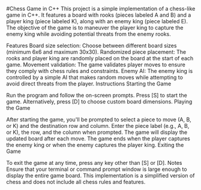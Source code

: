 #Chess Game in C++
This project is a simple implementation of a chess-like game in C++. It features a board with rooks (pieces labeled A and B) and a player king (piece labeled K), along with an enemy king (piece labeled E). The objective of the game is to maneuver the player king to capture the enemy king while avoiding potential threats from the enemy rooks.

Features
Board size selection: Choose between different board sizes (minimum 6x6 and maximum 30x30).
Randomized piece placement: The rooks and player king are randomly placed on the board at the start of each game.
Movement validation: The game validates player moves to ensure they comply with chess rules and constraints.
Enemy AI: The enemy king is controlled by a simple AI that makes random moves while attempting to avoid direct threats from the player.
Instructions
Starting the Game

Run the program and follow the on-screen prompts.
Press [S] to start the game.
Alternatively, press [D] to choose custom board dimensions.
Playing the Game

After starting the game, you'll be prompted to select a piece to move (A, B, or K) and the destination row and column.
Enter the piece label (e.g., A, B, or K), the row, and the column when prompted.
The game will display the updated board after each move.
The game ends when the player captures the enemy king or when the enemy captures the player king.
Exiting the Game

To exit the game at any time, press any key other than [S] or [D].
Notes
Ensure that your terminal or command prompt window is large enough to display the entire game board.
This implementation is a simplified version of chess and does not include all chess rules and features.
